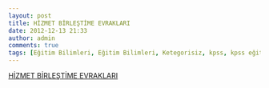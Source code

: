 ```yaml
---
layout: post
title: HİZMET BİRLEŞTİME EVRAKLARI
date: 2012-12-13 21:33
author: admin
comments: true
tags: [Eğitim Bilimleri, Eğitim Bilimleri, Ketegorisiz, kpss, kpss eğitim bilimleri]
---
```

<a href="http://egitimvaktim.com/hizmet-birlestime-evraklari/hizmet-birlestime-evraklari" rel="attachment wp-att-8084"><a href="http://egitimvaktim.com/dosyalar/2012/12/HİZMET-BİRLEŞTİME-EVRAKLARI.zip">HİZMET BİRLEŞTİME EVRAKLARI</a></a>
